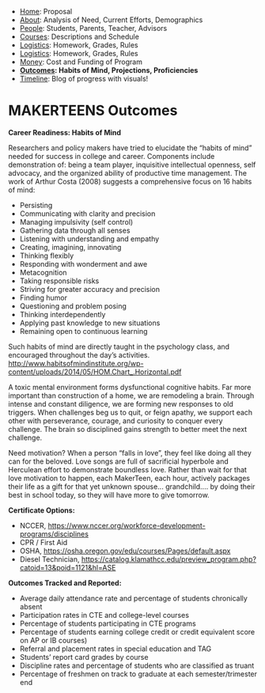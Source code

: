  - [Home](index.html): Proposal
 - [About](about.html): Analysis of Need, Current Efforts, Demographics
 - [People](people.html): Students, Parents, Teacher, Advisors
 - [Courses](courses.html): Descriptions and Schedule
 - [Logistics](logistics.html): Homework, Grades, Rules
  - [Logistics](logistics.html): Homework, Grades, Rules
 - [Money](money.html): Cost and Funding of Program
 - **[Outcomes](outcomes.html): Habits of Mind, Projections, Proficiencies**
 - [Timeline](timeline.html): Blog of progress with visuals!

# MAKERTEENS Outcomes #

**Career Readiness: Habits of Mind**

Researchers and policy makers have tried to elucidate the “habits of mind” needed for success in college and career. Components include demonstration of: being a team player, inquisitive intellectual openness, self advocacy, and the organized ability of productive time management. The work of Arthur Costa (2008) suggests a comprehensive focus on 16 habits of mind:

* Persisting
* Communicating with clarity and precision
* Managing impulsivity (self control)
* Gathering data through all senses
* Listening with understanding and empathy
* Creating, imagining, innovating
* Thinking flexibly
* Responding with wonderment and awe
* Metacognition
* Taking responsible risks
* Striving for greater accuracy and precision
* Finding humor
* Questioning and problem posing
* Thinking interdependently
* Applying past knowledge to new situations
* Remaining open to continuous learning

Such habits of mind are directly taught in the psychology class, and encouraged throughout the day’s activities.
http://www.habitsofmindinstitute.org/wp-content/uploads/2014/05/HOM.Chart_.Horizontal.pdf

A toxic mental environment forms dysfunctional cognitive habits. Far more important than construction of a home, we are remodeling a brain. Through intense and constant diligence, we are forming new responses to old triggers. When challenges beg us to quit, or feign apathy, we support each other with perseverance, courage, and curiosity to conquer every challenge. The brain so disciplined gains strength to better meet the next challenge. 

Need motivation? When a person “falls in love”, they feel like doing all they can for the beloved. Love songs are full of sacrificial hyperbole and Herculean effort to demonstrate boundless love. Rather than wait for that love motivation to happen, each MakerTeen, each hour, actively packages their life as a gift for that yet unknown spouse... grandchild.... by doing their best in school today, so they will have more to give tomorrow.

**Certificate Options:**
* NCCER, https://www.nccer.org/workforce-development-programs/disciplines
* CPR / First Aid 
* OSHA, https://osha.oregon.gov/edu/courses/Pages/default.aspx
* Diesel Technician, https://catalog.klamathcc.edu/preview_program.php?catoid=13&poid=1121&hl=ASE

**Outcomes Tracked and Reported:**
* Average daily attendance rate and percentage of students chronically absent 
* Participation rates in CTE and college-level courses 
* Percentage of students participating in CTE programs 
* Percentage of students earning college credit or credit equivalent score on AP or IB courses) 
* Referral and placement rates in special education and TAG 
* Students’ report card grades by course 
* Discipline rates and percentage of students who are classified as truant 
* Percentage of freshmen on track to graduate at each semester/trimester end  
